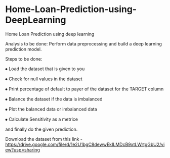 # Home-Loan-Prediction-using-DeepLearning
Home Loan Prediction using deep learning

Analysis to be done: Perform data preprocessing and build a deep learning prediction model.

Steps to be done: 

⦁    Load the dataset that is given to you

⦁    Check for null values in the dataset

⦁    Print percentage of default to payer of the dataset for the TARGET column

⦁    Balance the dataset if the data is imbalanced

⦁    Plot the balanced data or imbalanced data

⦁    Calculate Sensitivity as a metrice

and finally do the given prediction.

Download the dataset from this link - https://drive.google.com/file/d/1e2U1bgC8dewwEkILMDcB9xtLWrtgGbU2/view?usp=sharing
